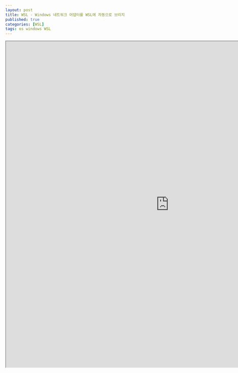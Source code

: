 ```yaml
---
layout: post
title: WSL - Windows 네트워크 어댑터를 WSL에 자동으로 브리지
published: true
categories: [WSL]
tags: os windows WSL
---
```

<iframe width="1024" height="1024" src="https://docs.google.com/document/d/e/2PACX-1vQXNmmdjwxAI0mhGtSfspFgsYXrO-0fw2cvYiuJXs__OK_cHOtKAAEqZwO47_2Akr-3KU6ooJECnauK/pub?embedded=true"></iframe>    
    
